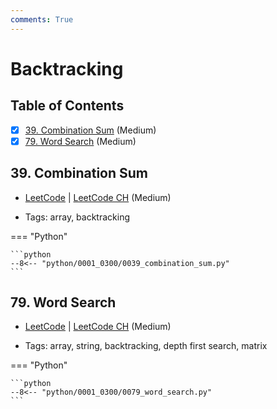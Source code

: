 ```yaml
---
comments: True
---
```


# Backtracking

## Table of Contents

- [x] [39. Combination Sum](https://leetcode.cn/problems/combination-sum/) (Medium)
- [x] [79. Word Search](https://leetcode.cn/problems/word-search/) (Medium)

## 39. Combination Sum

-   [LeetCode](https://leetcode.com/problems/combination-sum/) | [LeetCode CH](https://leetcode.cn/problems/combination-sum/) (Medium)

-   Tags: array, backtracking

=== "Python"

    ```python
    --8<-- "python/0001_0300/0039_combination_sum.py"
    ```



## 79. Word Search

-   [LeetCode](https://leetcode.com/problems/word-search/) | [LeetCode CH](https://leetcode.cn/problems/word-search/) (Medium)

-   Tags: array, string, backtracking, depth first search, matrix

=== "Python"

    ```python
    --8<-- "python/0001_0300/0079_word_search.py"
    ```
